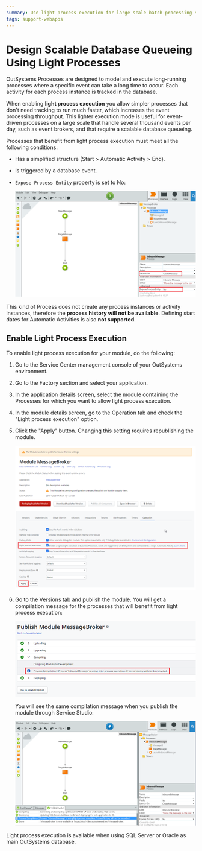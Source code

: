 ```yaml
---
summary: Use light process execution for large scale batch processing scenarios, such as an event broker.
tags: support-webapps
---
```


# Design Scalable Database Queueing Using Light Processes

OutSystems Processes are designed to model and execute long-running processes where a specific event can take a long time to occur. Each activity for each process instance is tracked in the database.

When enabling **light process execution** you allow simpler processes that don't need tracking to run much faster, which increases the event processing throughput. This lighter execution mode is useful for event-driven processes on a large scale that handle several thousand events per day, such as event brokers, and that require a scalable database queueing.

Processes that benefit from light process execution must meet all the following conditions:

* Has a simplified structure (Start > Automatic Activity > End).

* Is triggered by a database event.

* `Expose Process Entity` property is set to No:  

    ![](images/light-process-1.png)

This kind of Process does not create any process instances or activity instances, therefore the **process history will not be available**. Defining start dates for Automatic Activities is also **not supported**.

## Enable Light Process Execution

To enable light process execution for your module, do the following:

1. Go to the Service Center management console of your OutSystems environment.

1. Go to the Factory section and select your application.

1. In the application details screen, select the module containing the Processes for which you want to allow light process execution.

1. In the module details screen, go to the Operation tab and check the "Light process execution" option.

1. Click the "Apply" button. Changing this setting requires republishing the module.    

    ![light process execution](images/light-process-enable-sc.png)

1. Go to the Versions tab and publish the module. You will get a compilation message for the processes that will benefit from light process execution:

    ![publish module](images/light-process-publish-module-sc.png)  

    You will see the same compilation message when you publish the module through Service Studio:  

    ![](images/light-process-3.png)


<div class="info" markdown="1">

Light process execution is available when using SQL Server or Oracle as main OutSystems database.

</div>
